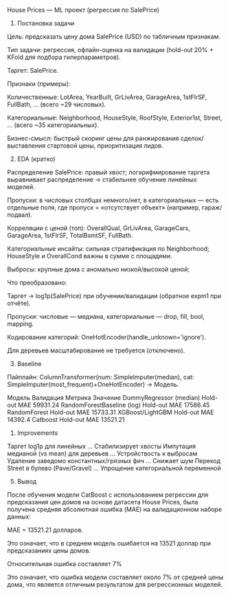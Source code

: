 House Prices — ML проект (регрессия по SalePrice)
1. Постановка задачи

Цель: предсказать цену дома SalePrice (USD) по табличным признакам.

Тип задачи: регрессия, офлайн-оценка на валидации (hold-out 20% + KFold для подбора гиперпараметров).

Таргет: SalePrice.

Признаки (примеры):

Количественные: LotArea, YearBuilt, GrLivArea, GarageArea, 1stFlrSF, FullBath, … (всего ~29 числовых).

Категориальные: Neighborhood, HouseStyle, RoofStyle, Exterior1st, Street, … (всего ~35 категориальных).

Бизнес-смысл: быстрый скоринг цены для ранжирования сделок/выставления стартовой цены, приоритизация лидов.

2. EDA (кратко)

Распределение SalePrice: правый хвост; логарифмирование таргета выравнивает распределение → стабильнее обучение линейных моделей.

Пропуски: в числовых столбцах немного/нет, в категориальных — есть отдельные поля, где пропуск = «отсутствует объект» (например, гараж/подвал).

Корреляции с ценой (топ): OverallQual, GrLivArea, GarageCars, GarageArea, 1stFlrSF, TotalBsmtSF, FullBath.

Категориальные инсайты: сильная стратификация по Neighborhood; HouseStyle и OverallCond важны в сумме с площадями.

Выбросы: крупные дома с аномально низкой/высокой ценой; 

Что преобразовано:

Таргет → log1p(SalePrice) при обучении/валидации (обратное expm1 при отчёте).

Пропуски: числовые — медиана, категориальные — drop, fill, bool, mapping.

Кодирование категорий: OneHotEncoder(handle_unknown='ignore').

Для деревьев масштабирование не требуется (отключено).

3. Baseline

Пайплайн: ColumnTransformer(num: SimpleImputer(median), cat: SimpleImputer(most_frequent)+OneHotEncoder) → Модель.

Модель	Валидация	Метрика	Значение
DummyRegressor (median)	    Hold-out	MAE 59931.24
RandomForestBaseline (log)	Hold-out	MAE 17586.45
RandomForest	            Hold-out	MAE	15733.31
XGBoost/LightGBM	        Hold-out	MAE	14392.4
Catboost        	        Hold-out	MAE	13521.21


1. Improvements

Таргет log1p для линейных	…	Стабилизирует хвосты
Импутация медианой (vs mean) для деревьев	…	Устройствость к выбросам
Удаление заведомо константных/грязных фич	…	Снижает шум
Перекод Street в булево (Pave/Gravel)	…	Упрощение категориальной переменной


5. Вывод

После обучения модели CatBoost с использованием регрессии для предсказания цен домов на основе датасета House Prices, была получена средняя абсолютная ошибка (MAE) на валидационном наборе данных:

MAE = 13521.21 долларов.

Это означает, что в среднем модель ошибается на 13521 доллар при предсказаниях цены домов.

Относительная ошибка составляет 7%

Это означает, что ошибка модели составляет около 7% от средней цены дома, что является отличным результатом для регрессионных моделей.